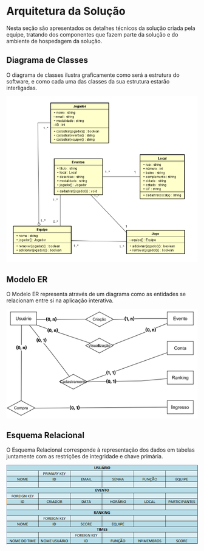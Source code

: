 # Arquitetura da Solução

Nesta seção são apresentados os detalhes técnicos da solução criada pela equipe, tratando dos componentes que fazem parte da solução e do ambiente de hospedagem da solução.

## Diagrama de Classes

O diagrama de classes ilustra graficamente como será a estrutura do software, e como cada uma das classes da sua estrutura estarão interligadas.

![Diagrama de classes](img/diagrama_classe.PNG)

## Modelo ER

O Modelo ER representa através de um diagrama como as entidades se relacionam entre si na aplicação interativa.

![Diagrama Entidades Relacionadas](img/diagrama_modeloER.PNG)

## Esquema Relacional

O Esquema Relacional corresponde à representação dos dados em tabelas juntamente com as restrições de integridade e chave primária.

![Dados do Esquema Relacional](img/esquema_relacional.PNG)



